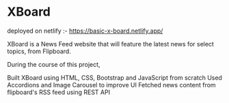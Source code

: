 # XBoard

deployed on netlify :- https://basic-x-board.netlify.app/

XBoard is a News Feed website that will feature the latest news for select topics, from Flipboard.

During the course of this project,

Built XBoard using HTML, CSS, Bootstrap and JavaScript from scratch
Used Accordions and Image Carousel to improve UI
Fetched news content from flipboard's RSS feed using REST API
